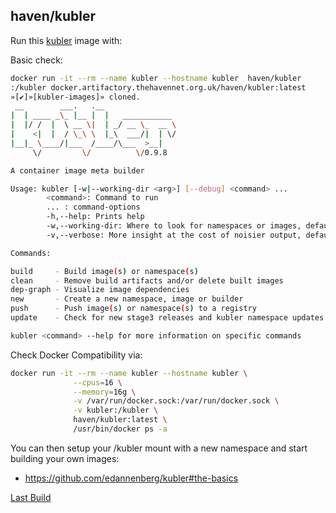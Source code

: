 ## haven/kubler

Run this [kubler][] image with:

Basic check:
```bash
docker run -it --rm --name kubler --hostname kubler  haven/kubler
:/kubler docker.artifactory.thehavennet.org.uk/haven/kubler:latest
»[✔]»[kubler-images]» cloned.
 __        ___.   .__
|  | ____ _\_ |__ |  |   ___________
|  |/ /  |  \ __ \|  | _/ __ \_  __ \
|    <|  |  / \_\ \  |_\  ___/|  | \/
|__|_ \____/|___  /____/\___  >__|
     \/         \/          \/0.9.8

A container image meta builder

Usage: kubler [-w|--working-dir <arg>] [--debug] <command> ...
        <command>: Command to run
        ... : command-options
        -h,--help: Prints help
        -w,--working-dir: Where to look for namespaces or images, default: current directory
        -v,--verbose: More insight at the cost of noisier output, default: off

Commands:

build     - Build image(s) or namespace(s)
clean     - Remove build artifacts and/or delete built images
dep-graph - Visualize image dependencies
new       - Create a new namespace, image or builder
push      - Push image(s) or namespace(s) to a registry
update    - Check for new stage3 releases and kubler namespace updates

kubler <command> --help for more information on specific commands
```

Check Docker Compatibility via:
```bash
docker run -it --rm --name kubler --hostname kubler \
              --cpus=16 \
              --memory=16g \
              -v /var/run/docker.sock:/var/run/docker.sock \
              -v kubler:/kubler \
              haven/kubler:latest \
              /usr/bin/docker ps -a
```

You can then setup your /kubler mount with a new namespace and start building your own images:
* https://github.com/edannenberg/kubler#the-basics

[Last Build][packages]

[kubler]: https://kubler.url
[packages]: PACKAGES.md
